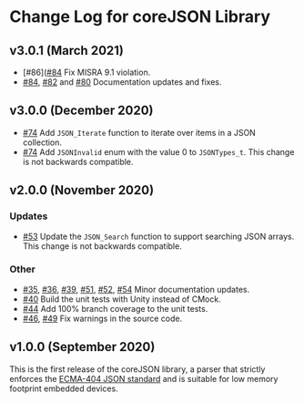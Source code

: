 # Change Log for coreJSON Library

## v3.0.1 (March 2021)
 - [#86]([#84](https://github.com/FreeRTOS/coreJSON/pull/86) Fix MISRA 9.1 violation.
 - [#84](https://github.com/FreeRTOS/coreJSON/pull/84), [#82](https://github.com/FreeRTOS/coreJSON/pull/82) and [#80](https://github.com/FreeRTOS/coreJSON/pull/80) Documentation updates and fixes.

## v3.0.0 (December 2020)
 - [#74](https://github.com/FreeRTOS/coreJSON/pull/74) Add `JSON_Iterate` function to iterate over items in a JSON collection.
 - [#74](https://github.com/FreeRTOS/coreJSON/pull/74) Add `JSONInvalid` enum with the value 0 to `JSONTypes_t`. This change is not backwards compatible.

## v2.0.0 (November 2020)

### Updates
 - [#53](https://github.com/FreeRTOS/coreJSON/pull/53) Update the `JSON_Search` function to support searching JSON arrays. This change is not backwards compatible.

### Other
 - [#35](https://github.com/FreeRTOS/coreJSON/pull/35), [#36](https://github.com/FreeRTOS/coreJSON/pull/36), [#39](https://github.com/FreeRTOS/coreJSON/pull/39), [#51](https://github.com/FreeRTOS/coreJSON/pull/51), [#52](https://github.com/FreeRTOS/coreJSON/pull/52), [#54](https://github.com/FreeRTOS/coreJSON/pull/54) Minor documentation updates.
 - [#40](https://github.com/FreeRTOS/coreJSON/pull/40) Build the unit tests with Unity instead of CMock.
 - [#44](https://github.com/FreeRTOS/coreJSON/pull/44) Add 100% branch coverage to the unit tests.
 - [#46](https://github.com/FreeRTOS/coreJSON/pull/46), [#49](https://github.com/FreeRTOS/coreJSON/pull/49) Fix warnings in the source code.

## v1.0.0 (September 2020)

This is the first release of the coreJSON library, a parser that strictly enforces the [ECMA-404 JSON standard](https://www.json.org/json-en.html) and is suitable for low memory footprint embedded devices.

